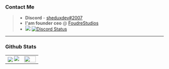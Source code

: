 ### Contact Me

> - **Discord** - [sheduxdev#2007](https://discordapp.com/users/458172960675594251)
> - **I'am founder ceo** @ [FoudreStudios](https://github.com/FoudreStudios)
> - [![](https://visitcount.itsvg.in/api?id=sheduxdev&label=Profile%20Views&color=0&icon=0&pretty=true)](https://visitcount.itsvg.in)
> [![Discord Status](https://lanyard.cnrad.dev/api/458172960675594251)](https://discord.com/channels/@me/458172960675594251)

----

### Github Stats

<table border="0" align="center">
    <tr border="0">
        <td width="50%" align="center">
            <img align="center"; src="https://github-readme-stats.vercel.app/api?username=sheduxdev&theme=onedark&show_icons=true&count_private=true" />
            <img src="https://github-readme-streak-stats.herokuapp.com/?user=sheduxdev&theme=dark&hide_border=true" />
        </td>
        <td width="50%" align="center">
            <img align="center"; width=100%; src="https://github-readme-stats.vercel.app/api/top-langs/?username=sheduxdev&show_icons=true&layout=compact&theme=dark" />
        </td>
    </tr>
</table>

<br />
